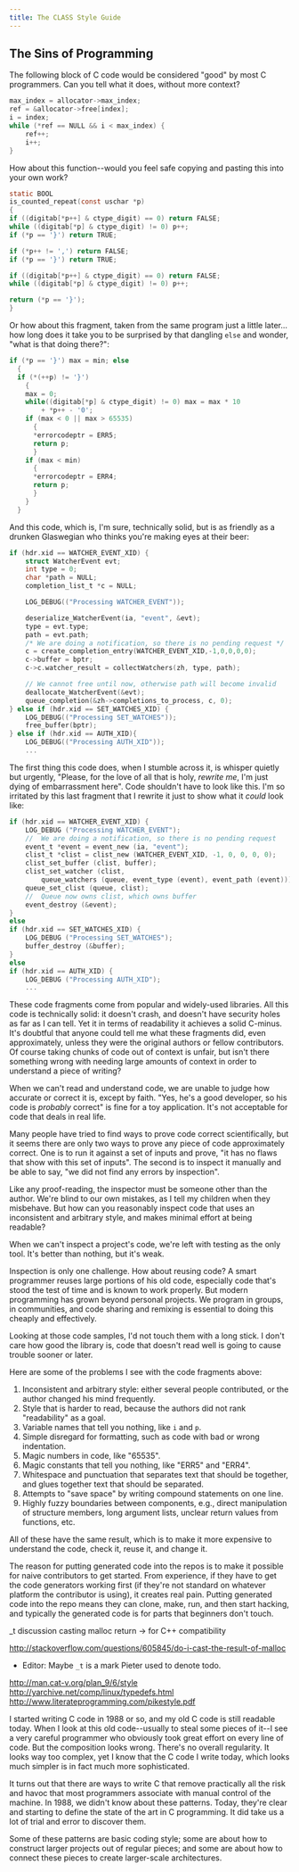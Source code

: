 ```yaml
---
title: The CLASS Style Guide
---
```


## The Sins of Programming

The following block of C code would be considered "good" by most C
programmers. Can you tell what it does, without more context?

```c
max_index = allocator->max_index;
ref = &allocator->free[index];
i = index;
while (*ref == NULL && i < max_index) {
    ref++;
    i++;
}
```

How about this function--would you feel safe copying and pasting this
into your own work?

```c
static BOOL
is_counted_repeat(const uschar *p)
{
if ((digitab[*p++] & ctype_digit) == 0) return FALSE;
while ((digitab[*p] & ctype_digit) != 0) p++;
if (*p == '}') return TRUE;

if (*p++ != ',') return FALSE;
if (*p == '}') return TRUE;

if ((digitab[*p++] & ctype_digit) == 0) return FALSE;
while ((digitab[*p] & ctype_digit) != 0) p++;

return (*p == '}');
}
```

Or how about this fragment, taken from the same program just a little
later... how long does it take you to be surprised by that dangling
`else` and wonder, "what is that doing there?":

```c
if (*p == '}') max = min; else
  {
  if (*(++p) != '}')
    {
    max = 0;
    while((digitab[*p] & ctype_digit) != 0) max = max * 10
        + *p++ - '0';
    if (max < 0 || max > 65535)
      {
      *errorcodeptr = ERR5;
      return p;
      }
    if (max < min)
      {
      *errorcodeptr = ERR4;
      return p;
      }
    }
  }
```

And this code, which is, I'm sure, technically solid, but is as
friendly as a drunken Glaswegian who thinks you're making eyes at
their beer:

```c
if (hdr.xid == WATCHER_EVENT_XID) {
    struct WatcherEvent evt;
    int type = 0;
    char *path = NULL;
    completion_list_t *c = NULL;

    LOG_DEBUG(("Processing WATCHER_EVENT"));

    deserialize_WatcherEvent(ia, "event", &evt);
    type = evt.type;
    path = evt.path;
    /* We are doing a notification, so there is no pending request */
    c = create_completion_entry(WATCHER_EVENT_XID,-1,0,0,0,0);
    c->buffer = bptr;
    c->c.watcher_result = collectWatchers(zh, type, path);

    // We cannot free until now, otherwise path will become invalid
    deallocate_WatcherEvent(&evt);
    queue_completion(&zh->completions_to_process, c, 0);
} else if (hdr.xid == SET_WATCHES_XID) {
    LOG_DEBUG(("Processing SET_WATCHES"));
    free_buffer(bptr);
} else if (hdr.xid == AUTH_XID){
    LOG_DEBUG(("Processing AUTH_XID"));
    ...
```

The first thing this code does, when I stumble across it, is whisper
quietly but urgently, "Please, for the love of all that is holy,
_rewrite me_, I'm just dying of embarrassment here". Code shouldn't
have to look like this. I'm so irritated by this last fragment that I
rewrite it just to show what it _could_ look like:

```c
if (hdr.xid == WATCHER_EVENT_XID) {
    LOG_DEBUG ("Processing WATCHER_EVENT");
    //  We are doing a notification, so there is no pending request
    event_t *event = event_new (ia, "event");
    clist_t *clist = clist_new (WATCHER_EVENT_XID, -1, 0, 0, 0, 0);
    clist_set_buffer (clist, buffer);
    clist_set_watcher (clist,
        queue_watchers (queue, event_type (event), event_path (event)));
    queue_set_clist (queue, clist);
    //  Queue now owns clist, which owns buffer
    event_destroy (&event);
}
else
if (hdr.xid == SET_WATCHES_XID) {
    LOG_DEBUG ("Processing SET_WATCHES");
    buffer_destroy (&buffer);
}
else
if (hdr.xid == AUTH_XID) {
    LOG_DEBUG ("Processing AUTH_XID");
    ...
```

These code fragments come from popular and widely-used libraries. All
this code is technically solid: it doesn't crash, and doesn't have
security holes as far as I can tell. Yet it in terms of readability it
achieves a solid C-minus. It's doubtful that anyone could tell me what
these fragments did, even approximately, unless they were the original
authors or fellow contributors. Of course taking chunks of code out of
context is unfair, but isn't there something wrong with needing large
amounts of context in order to understand a piece of writing?

When we can't read and understand code, we are unable to judge how
accurate or correct it is, except by faith. "Yes, he's a good
developer, so his code is _probably_ correct" is fine for a toy
application. It's not acceptable for code that deals in real life.

Many people have tried to find ways to prove code correct
scientifically, but it seems there are only two ways to prove any
piece of code approximately correct. One is to run it against a set of
inputs and prove, "it has no flaws that show with this set of
inputs". The second is to inspect it manually and be able to say, "we
did not find any errors by inspection".

Like any proof-reading, the inspector must be someone other than the
author. We're blind to our own mistakes, as I tell my children when
they misbehave. But how can you reasonably inspect code that uses an
inconsistent and arbitrary style, and makes minimal effort at being
readable?

When we can't inspect a project's code, we're left with testing as the
only tool. It's better than nothing, but it's weak.

Inspection is only one challenge. How about reusing code? A smart
programmer reuses large portions of his old code, especially code
that's stood the test of time and is known to work properly. But
modern programming has grown beyond personal projects. We program in
groups, in communities, and code sharing and remixing is essential to
doing this cheaply and effectively.

Looking at those code samples, I'd not touch them with a long stick. I
don't care how good the library is, code that doesn't read well is
going to cause trouble sooner or later.

Here are some of the problems I see with the code fragments above:

1. Inconsistent and arbitrary style: either several people
   contributed, or the author changed his mind frequently.
1. Style that is harder to read, because the authors did not rank
   "readability" as a goal.
1. Variable names that tell you nothing, like `i` and `p`.
1. Simple disregard for formatting, such as code with bad or wrong
   indentation.
1. Magic numbers in code, like "65535".
1. Magic constants that tell you nothing, like "ERR5" and "ERR4".
1. Whitespace and punctuation that separates text that should be
   together, and glues together text that should be separated.
1. Attempts to "save space" by writing compound statements on one
   line.
1. Highly fuzzy boundaries between components, e.g., direct
   manipulation of structure members, long argument lists, unclear
   return values from functions, etc.

All of these have the same result, which is to make it more expensive
to understand the code, check it, reuse it, and change it.

The reason for putting generated code into the repos is to make it
possible for naive contributors to get started. From experience, if
they have to get the code generators working first (if they're not
standard on whatever platform the contributor is using), it creates
real pain. Putting generated code into the repo means they can clone,
make, run, and then start hacking, and typically the generated code is
for parts that beginners don't touch.

\_t discussion casting malloc return -> for C++ compatibility

<http://stackoverflow.com/questions/605845/do-i-cast-the-result-of-malloc>

- Editor: Maybe `_t` is a mark Pieter used to denote todo.

<http://man.cat-v.org/plan_9/6/style>
<http://yarchive.net/comp/linux/typedefs.html>
<http://www.literateprogramming.com/pikestyle.pdf>

I started writing C code in 1988 or so, and my old C code is still
readable today. When I look at this old code--usually to steal some
pieces of it--I see a very careful programmer who obviously took great
effort on every line of code. But the composition looks wrong. There's
no overall regularity. It looks way too complex, yet I know that the C
code I write today, which looks much simpler is in fact much more
sophisticated.

It turns out that there are ways to write C that remove practically
all the risk and havoc that most programmers associate with manual
control of the machine. In 1988, we didn't know about these
patterns. Today, they're clear and starting to define the state of the
art in C programming. It did take us a lot of trial and error to
discover them.

Some of these patterns are basic coding style; some are about how to
construct larger projects out of regular pieces; and some are about
how to connect these pieces to create larger-scale architectures.
